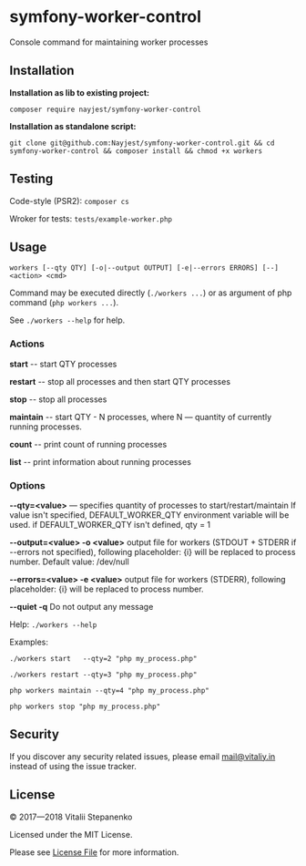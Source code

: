 symfony-worker-control
===

Console command for maintaining worker processes

## Installation

**Installation as lib to existing project:**

`composer require nayjest/symfony-worker-control`

**Installation as standalone script:**

`git clone git@github.com:Nayjest/symfony-worker-control.git && cd symfony-worker-control && composer install && chmod +x workers`

## Testing

Code-style (PSR2):
`composer cs`

Wroker for tests: `tests/example-worker.php`
 
## Usage
`workers [--qty QTY] [-o|--output OUTPUT] [-e|--errors ERRORS] [--] <action> <cmd>`

Command may be executed directly (`./workers ...`) or as argument of php command (`php workers ...`).

See `./workers --help` for help.

### Actions

**start** -- start QTY processes

**restart** -- stop all processes and then start QTY processes

**stop** -- stop all processes

**maintain** -- start QTY - N processes, where N &mdash; quantity of currently running processes.

**count** -- print count of running processes

**list** -- print information about running processes

### Options

**--qty=\<value\>** &mdash; specifies quantity of processes to start/restart/maintain
If value isn't specified, DEFAULT_WORKER_QTY environment variable will be used.
if DEFAULT_WORKER_QTY isn't defined, qty = 1

**--output=\<value\> -o \<value\>** output file for workers (STDOUT + STDERR if --errors not specified), following placeholder: {i} will be replaced to process number. Default value: /dev/null

**--errors=\<value\> -e \<value\>** output file for workers (STDERR), following placeholder: {i} will be replaced to process number.

**--quiet -q**  Do not output any message

Help:
`./workers --help`

Examples:

`./workers start   --qty=2 "php my_process.php"`

`./workers restart --qty=3 "php my_process.php"`

`php workers maintain --qty=4 "php my_process.php"`

`php workers stop "php my_process.php"`

## Security

If you discover any security related issues, please email mail@vitaliy.in instead of using the issue tracker.

## License

© 2017&mdash;2018 Vitalii Stepanenko

Licensed under the MIT License. 

Please see [License File](LICENSE) for more information.
